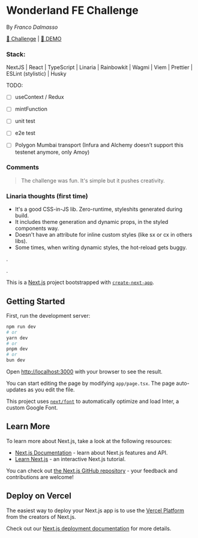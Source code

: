# Wonderland FE Challenge
By *Franco Dalmasso*

[🧾 Challenge](https://hackmd.io/@ardy/SJd5OqKR6) | [🚀 DEMO](https://wonderland-challenge.vercel.app/)

### Stack:
NextJS | React | TypeScript | Linaria | Rainbowkit | Wagmi | Viem |
Prettier | ESLint (stylistic) | Husky

TODO:
- [ ] useContext / Redux
- [ ] mintFunction
- [ ] unit test
- [ ] e2e test
- [ ] Polygon Mumbai transport (Infura and Alchemy doesn’t support this testenet anymore, only Amoy)


### Comments
> The challenge was fun. It's simple but it pushes creativity.

### Linaria thoughts (first time)
- It's a good CSS-in-JS lib. Zero-runtime, styleshits generated during build.
- It includes theme generation and dynamic props, in the styled components way.
- Doesn't have an attribute for inline custom styles (like sx or cx in others libs).
- Some times, when writing dynamic styles, the hot-reload gets buggy.

.

.


This is a [Next.js](https://nextjs.org/) project bootstrapped with [`create-next-app`](https://github.com/vercel/next.js/tree/canary/packages/create-next-app).

## Getting Started

First, run the development server:

```bash
npm run dev
# or
yarn dev
# or
pnpm dev
# or
bun dev
```

Open [http://localhost:3000](http://localhost:3000) with your browser to see the result.

You can start editing the page by modifying `app/page.tsx`. The page auto-updates as you edit the file.

This project uses [`next/font`](https://nextjs.org/docs/basic-features/font-optimization) to automatically optimize and load Inter, a custom Google Font.

## Learn More

To learn more about Next.js, take a look at the following resources:

- [Next.js Documentation](https://nextjs.org/docs) - learn about Next.js features and API.
- [Learn Next.js](https://nextjs.org/learn) - an interactive Next.js tutorial.

You can check out [the Next.js GitHub repository](https://github.com/vercel/next.js/) - your feedback and contributions are welcome!

## Deploy on Vercel

The easiest way to deploy your Next.js app is to use the [Vercel Platform](https://vercel.com/new?utm_medium=default-template&filter=next.js&utm_source=create-next-app&utm_campaign=create-next-app-readme) from the creators of Next.js.

Check out our [Next.js deployment documentation](https://nextjs.org/docs/deployment) for more details.
